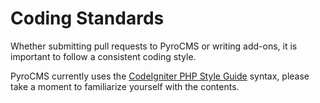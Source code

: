 # Coding Standards

Whether submitting pull requests to PyroCMS or writing add-ons, it is important to follow a consistent coding style.

PyroCMS currently uses the [CodeIgniter PHP Style Guide](http://codeigniter.com/user_guide/general/styleguide.html) syntax, please take a moment to familiarize yourself with the contents.
